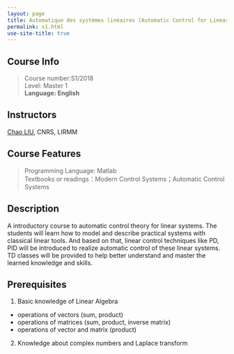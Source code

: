 ```yaml
---
layout: page
title: Automatique des systèmes linéaires (Automatic Control for Linear Systems)
permalink: s1.html
use-site-title: true
---
```


## Course Info
> Course number:S1/2018<br/>
Level: Master 1<br/>
**Language: English**

## Instructors

[Chao LIU](https://www.lirmm.fr/~liu/index.html/), CNRS, LIRMM

## Course Features
> Programming Language: Matlab<br/>
Textbooks or readings：Modern Control Systems；Automatic Control Systems

## Description

A introductory course to automatic control theory for linear systems. The students will learn how to model and describe practical systems with classical linear tools. And based on that, linear control techniques like PD, PID will be introduced to realize automatic control of these linear systems. TD classes will be provided to help better understand and master the learned knowledge and skills.

## Prerequisites

1. Basic knowledge of Linear Algebra
- operations of vectors (sum, product)
- operations of matrices (sum, product, inverse matrix)
- operations of vector and matrix (product)
2. Knowledge about complex numbers and Laplace transform
